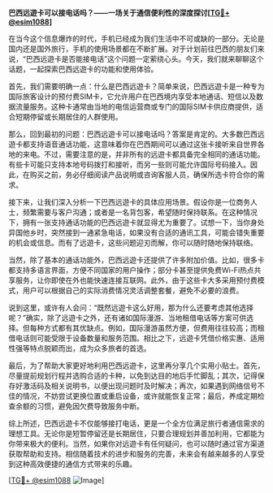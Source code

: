 **巴西远遊卡可以接电话吗？——一场关于通信便利性的深度探讨[[TG💪+ @esim1088](https://t.me/s/esim1088)]**

在当今这个信息爆炸的时代，手机已经成为我们生活中不可或缺的一部分。无论是国内还是国外旅行，手机的使用场景都在不断扩展。对于计划前往巴西的朋友们来说，“巴西远遊卡是否能接电话”这个问题一定萦绕心头。今天，我们就来聊聊这个话题，一起探索巴西远遊卡的功能和使用体验。

首先，我们需要明确一点：什么是巴西远遊卡？简单来说，巴西远遊卡是一种专为国际旅客设计的预付费SIM卡，它允许用户在巴西境内享受本地通话、短信以及数据流量服务。这种卡通常由当地的电信运营商或专门的国际SIM卡供应商提供，适合短期停留或长期居住的人群使用。

那么，回到最初的问题：巴西远遊卡可以接电话吗？答案是肯定的。大多数巴西远遊卡都支持语音通话功能，这意味着你在巴西期间可以通过这张卡接听来自世界各地的来电。不过，需要注意的是，并非所有的远遊卡都具备完全相同的通话功能。有些卡可能只支持本地号码拨打和接听，而另一些则可能允许国际号码接入。因此，在购买之前，务必仔细阅读产品说明或咨询客服人员，确保所选卡符合你的需求。

接下来，让我们深入分析一下巴西远遊卡的具体应用场景。假设你是一位商务人士，频繁需要与客户沟通；或者是一名背包客，希望随时保持联系。在这种情况下，拥有一张支持通话功能的巴西远遊卡就显得尤为重要了。试想一下，当你身处异国他乡时，突然接到一通紧急电话，如果没有合适的通讯工具，可能会错失重要的机会或信息。而有了远遊卡，这些问题迎刃而解，你可以随时随地保持联络。

当然，除了基本的通话功能外，巴西远遊卡还提供了许多附加价值。比如，很多卡都支持多语言界面，方便不同国家的用户操作；部分卡甚至提供免费Wi-Fi热点共享服务，让你即使在外也能快速连接互联网。此外，由于这些卡大多采用预付费模式，用户可以根据自己的实际消费情况灵活调整套餐，避免不必要的浪费。

说到这里，或许有人会问：“既然远遊卡这么好用，那为什么还要考虑其他选择呢？”确实，除了远遊卡之外，还有诸如国际漫游、当地租借电话等方案可供选择。但每种方式都有其优缺点。例如，国际漫游虽然方便，但费用往往较高；而租借电话则可能受限于设备数量和服务范围。相比之下，远遊卡凭借价格实惠、适用性强等特点脱颖而出，成为众多旅者的首选。

最后，为了帮助大家更好地利用巴西远遊卡，这里再分享几个实用小贴士。首先，尽量提前规划行程并选购合适的卡种，以免到达目的地后手忙脚乱；其次，记得保存好激活码及相关说明书，以便出现问题时及时解决；再次，如果遇到网络信号不佳的情况，不妨尝试更换位置或重启设备，或许就能恢复正常；最后，养成定期检查余额的习惯，避免因欠费导致服务中断。

综上所述，巴西远遊卡不仅能够接打电话，更是一个全方位满足旅行者通信需求的理想工具。无论你是短暂停留还是长期居住，只要合理规划并善加利用，它都能为你带来极大的便利。当然，如果你对远遊卡有任何疑问，也可以随时通过官方渠道获取帮助和支持。相信随着技术的进步和服务的完善，未来会有越来越多的人享受到这种高效便捷的通信方式带来的乐趣。

[[TG💪+ @esim1088](https://t.me/s/esim1088) ![Image](https://i.postimg.cc/4NQfJmqS/Snipaste-2025-05-13-00-14-12.png)]
